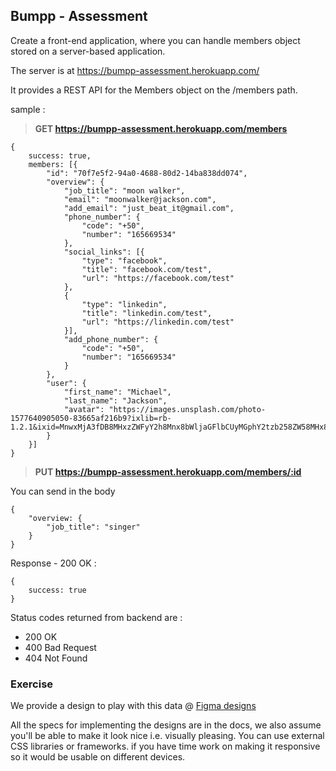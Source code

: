 ## Bumpp - Assessment

Create a front-end application, where you can handle members object stored on a server-based application.

The server is at https://bumpp-assessment.herokuapp.com/

It provides a REST API for the Members object on the /members path.

sample :

> **GET https://bumpp-assessment.herokuapp.com/members**

```
{
    success: true,
    members: [{
        "id": "70f7e5f2-94a0-4688-80d2-14ba838dd074",
        "overview": {
            "job_title": "moon walker",
            "email": "moonwalker@jackson.com",
            "add_email": "just_beat_it@gmail.com",
            "phone_number": {
                "code": "+50",
                "number": "165669534"
            },
            "social_links": [{
                "type": "facebook",
                "title": "facebook.com/test",
                "url": "https://facebook.com/test"
            },
            {
                "type": "linkedin",
                "title": "linkedin.com/test",
                "url": "https://linkedin.com/test"
            }],
            "add_phone_number": {
                "code": "+50",
                "number": "165669534"
            }
        },
        "user": {
            "first_name": "Michael",
            "last_name": "Jackson",
            "avatar": "https://images.unsplash.com/photo-1577640905050-83665af216b9?ixlib=rb-1.2.1&ixid=MnwxMjA3fDB8MHxzZWFyY2h8Mnx8bWljaGFlbCUyMGphY2tzb258ZW58MHx8MHx8&auto=format&fit=crop&w=500&q=60"
        }
    }]
}
```

> **PUT https://bumpp-assessment.herokuapp.com/members/:id**

You can send in the body

```
{
    "overview: {
        "job_title": "singer"
    }
}
```

Response - 200 OK :

```
{
    success: true
}
```

Status codes returned from backend are :

- 200 OK
- 400 Bad Request
- 404 Not Found

### Exercise

We provide a design to play with this data @ [Figma designs](https://www.figma.com/file/mkP9uv5A0kO3eY2msu128B/Bumpp-Web-Technical-Assessment?node-id=0:1)

All the specs for implementing the designs are in the docs, we also assume you'll be able to make it look nice i.e. visually pleasing. You can use external CSS libraries or frameworks. if you have time work on making it responsive so it would be usable on different devices.

